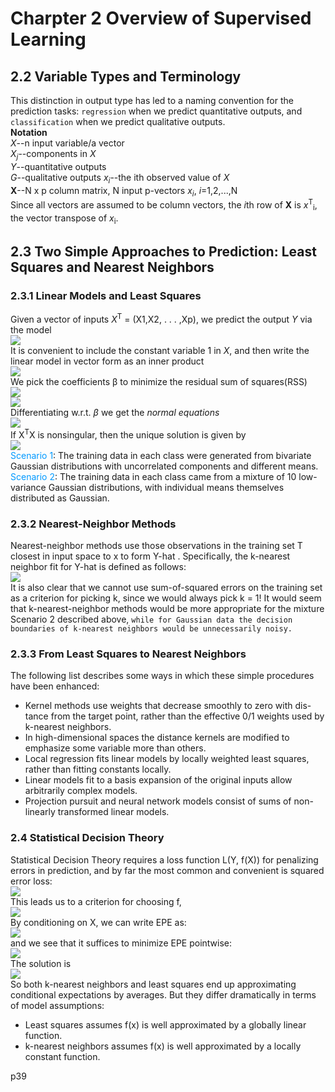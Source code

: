 # Charpter 2 Overview of Supervised Learning
## 2.2 Variable Types and Terminology
This distinction in output type has led to a naming convention for the<br>
prediction tasks: `regression` when we predict quantitative outputs, and<br> 
`classification` when we predict qualitative outputs.<br>
**Notation**<br>
*X*--n input variable/a vector<br>
*X*<sub>*j*</sub>--components in *X*<br>
*Y*--quantitative outputs<br>
*G*--qualitative outputs
*x*<sub>*i*</sub>--the ith observed value of *X*<br>
**X**--N x p column matrix, N input p-vectors *x*<sub>*i*</sub>, *i*=1,2,...,N<br>
Since all vectors are assumed to be column vectors, the *i*th row of **X** is *x*<sup>T</sup><sub>i</sub>, the vector transpose of *x*<sub>i</sub>.
## 2.3 Two Simple Approaches to Prediction: Least Squares and Nearest Neighbors
### 2.3.1 Linear Models and Least Squares
Given a vector of inputs *X*<sup>T</sup> = (X1,X2, . . . ,Xp), we predict the output *Y*  via the model<br>
<img src="http://latex.codecogs.com/gif.latexx?\%20\hat{Y}=\hat{\beta_o}+%20\sum_{j=1}^{p}{X_j}{\hat\beta_j}"><br>
It is convenient to include the constant variable 1 in *X*, and then write the linear model in vector form
as an inner product<br>
<img src="http://latex.codecogs.com/gif.latexx?\%20\hat{Y}=X^T\hat{\beta}"><br>
We pick the coefficients β to minimize the residual sum of squares(RSS)<br>
<img src="http://latex.codecogs.com/gif.latexx?\%20RSS(\beta)=%20\sum_{i=1}^{N}(y_i-x_i^T\beta)^2"><br>
<img src="http://latex.codecogs.com/gif.latexx?\%20RSS(\beta)=%20(y-X\beta)^T(y-X\beta)"><br>
Differentiating w.r.t. *β* we get the *normal equations*<br>
<img src="http://latex.codecogs.com/gif.latexx?\%20X^T(y-X\beta)=0"><br>
If X<sup>T</sup>X is nonsingular, then the unique solution is given by<br>
<img src="http://latex.codecogs.com/gif.latexx?\%20\hat{\beta}=(X^TX)^{-1}X^Ty"><br>
<font color=#0099ff>Scenario 1</font>: The training data in each class were generated from bivariate
Gaussian distributions with uncorrelated components and different
means.<br>
<font color=#0099ff>Scenario 2</font>: The training data in each class came from a mixture of 10 low-
variance Gaussian distributions, with individual means themselves
distributed as Gaussian.<br>
### 2.3.2 Nearest-Neighbor Methods
Nearest-neighbor methods use those observations in the training set T closest in input space to x to form Y-hat . Specifically, the k-nearest neighbor fit for Y-hat is defined as follows:<br>
<img src="http://latex.codecogs.com/gif.latexx?\%20\hat{Y}(x)%20=\frac{1}{2}\sum_{x_i%20\in%20N_k(x)}y_i"><br>
It is also clear that we cannot use sum-of-squared errors on the training
set as a criterion for picking k, since we would always pick k = 1! It would
seem that k-nearest-neighbor methods would be more appropriate for the
mixture Scenario 2 described above, `while for Gaussian data the decision
boundaries of k-nearest neighbors would be unnecessarily noisy.`<br>
### 2.3.3 From Least Squares to Nearest Neighbors
The following list describes some ways in which these simple procedures have been enhanced:<br>
* Kernel methods use weights that decrease smoothly to zero with dis-
tance from the target point, rather than the effective 0/1 weights used
by k-nearest neighbors.<br>
* In high-dimensional spaces the distance kernels are modified to emphasize some variable more than others.
* Local regression fits linear models by locally weighted least squares, rather than fitting constants locally.
* Linear models fit to a basis expansion of the original inputs allow arbitrarily complex models.
* Projection pursuit and neural network models consist of sums of non-linearly transformed linear models.
### 2.4 Statistical Decision Theory
Statistical Decision Theory requires a loss function L(Y, f(X)) for penalizing errors in prediction, and by far the most
common and convenient is squared error loss:<br>
<img src="http://latex.codecogs.com/gif.latexx?\%20\L(Y,%20f(x))=(Y-f(x))^2"><br>
This leads us to a criterion for choosing f,<br>
<img src="http://latex.codecogs.com/gif.latexx?\%20EPE(f)=E(Y-f(x))^2=\int{[y-f(x)]^2Pr(dx,dy)}"><br>
By conditioning on X, we can write EPE as:<br>
<img src="http://latex.codecogs.com/gif.latexx?\%20EPE(f)=E(Y-f(x))^2=E_XE_Y_|_X([Y-f(x)]^2|X)"><br>
and we see that it suffices to minimize EPE pointwise:<br>
<img src="http://latex.codecogs.com/gif.latexx?\%20f(x)=argmin_cE_Y_|_X([Y-c]^2|X=x)"><br>
The solution is<br>
<img src="http://latex.codecogs.com/gif.latexx?\%20f(x)=E(Y|X=x)"><br>
So both k-nearest neighbors and least squares end up approximating conditional expectations by averages. But they differ dramatically in terms of model assumptions:<br>
* Least squares assumes f(x) is well approximated by a globally linear function.<br>
* k-nearest neighbors assumes f(x) is well approximated by a locally constant function.<br>

p39





